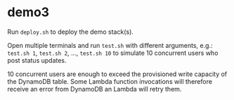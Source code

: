 # demo3

Run `deploy.sh` to deploy the demo stack(s).

Open multiple terminals and run `test.sh` with different arguments, e.g.: `test.sh 1`, `test.sh 2`, ..., `test.sh 10` to simulate 10 concurrent users who post status updates.

10 concurrent users are enough to exceed the provisioned write capacity of the DynamoDB table. Some Lambda function invocations will therefore receive an error from DynamoDB an Lambda will retry them.
